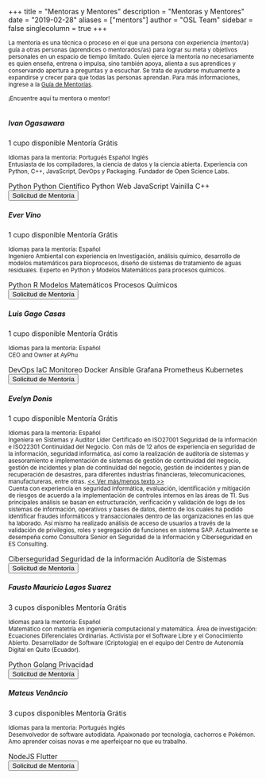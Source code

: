 +++
title = "Mentoras y Mentores"
description = "Mentoras y Mentores"
date = "2019-02-28"
aliases = ["mentors"]
author = "OSL Team"
sidebar = false
singlecolumn = true
+++

<small>
  La mentoría es una técnica o proceso en el que una persona con experiencia
  (mentor/a) guía a otras personas (aprendices o mentorados/as) para lograr
  su meta y objetivos personales en un espacio de tiempo limitado. Quien ejerce
  la mentoría no necesariamente es quien enseña, entrena o impulsa, sino también
  apoya, alienta a sus aprendices y conservando apertura a preguntas y a escuchar.
  Se trata de ayudarse mutuamente a expandirse y crecer para que todas las
  personas aprendan. Para más informaciones, ingrese a la
  <a href="/guidelines/mentoring/guide/">Guía de Mentorías</a>.

  ¡Encuentre aquí tu mentora o mentor!
</small>

<div class="card mb-3" style="">
  <div class="row g-0">
    <div class="col-md-4 p-0">
      <img src="https://avatars.githubusercontent.com/u/5209757?v=4"
        class="img-fluid rounded-start m-0" alt="" />
    </div>
    <div class="col-md-7">
      <div class="card-body">
        <h5 class="card-title">Ivan Ogasawara</h5>
        <span class="badge bg-warning">1 cupo disponible</span>
        <span class="badge bg-warning">Mentoría Grátis</span>
        <p class="card-text">
          <small>
            <bold>Idiomas para la mentoría</bold>:
            <span class="badge bg-light text-dark">Portugués</span>
            <span class="badge bg-light text-dark">Español</span>
            <span class="badge bg-light text-dark">Inglés</span>
            <br/>
            Entusiasta de los compiladores, la ciencia de datos y la ciencia abierta.
            Experiencia con Python, C++, JavaScript, DevOps y Packaging.
            Fundador de Open Science Labs.
          </small>
        </p>
        <div>
          <span class="badge bg-light text-dark">Python</span>
          <span class="badge bg-light text-dark">Python Científico</span>
          <span class="badge bg-light text-dark">Python Web</span>
          <span class="badge bg-light text-dark">JavaScript Vainilla</span>
          <span class="badge bg-light text-dark">C++</span>
        </div>
        <div class="mt-3">
          <a href="https://github.com/OpenScienceLabs/request-forms/issues/new?assignees=EverVino%2C+xmnlab&labels=mentoring-request&template=es-mentoring-request.yaml&title=Solicitud+de+mentor%C3%ADa%3A+%3CINFORME+TU+NOMBRE+AQU%C3%8D%3E">
            <button class="btn bg-primary text-light">
              Solicitud de Mentoría
            </button>
          </a>
        </div>
      </div>
    </div>
  </div>
</div>

<div class="card mb-3">
  <div class="row g-0">
    <div class="col-md-4 p-0">
      <img src="https://avatars.githubusercontent.com/u/23527527?v=4"
        class="img-fluid rounded-start m-0" alt="" />
    </div>
    <div class="col-md-7">
      <div class="card-body">
        <h5 class="card-title">Ever Vino</h5>
        <span class="badge bg-warning">1 cupo disponible</span>
        <span class="badge bg-warning">Mentoría Grátis</span>
        <p class="card-text">
          <small>
            <bold>Idiomas para la mentoría</bold>:
            <span class="badge bg-light text-dark">Español</span>
            <br/>
            Ingeniero Ambiental con experiencia en Investigación, análisis químico,
            desarrollo de modelos matemáticos para bioprocesos, diseño de sistemas
            de tratamiento de aguas residuales. Experto en Python y
            Modelos Matemáticos para procesos químicos.
          </small>
        </p>
        <div>
          <span class="badge bg-light text-dark">Python</span>
          <span class="badge bg-light text-dark">R</span>
          <span class="badge bg-light text-dark">Modelos Matemáticos</span>
          <span class="badge bg-light text-dark">Procesos Químicos</span>
        </div>
        <div class="mt-3">
          <a href="https://github.com/OpenScienceLabs/request-forms/issues/new?assignees=EverVino%2C+xmnlab&labels=mentoring-request&template=es-mentoring-request.yaml&title=Solicitud+de+mentor%C3%ADa%3A+%3CINFORME+TU+NOMBRE+AQU%C3%8D%3E">
            <button class="btn bg-primary text-light">
              Solicitud de Mentoría
            </button>
          </a>
        </div>
      </div>
    </div>
  </div>
</div>

<div class="card mb-3">
  <div class="row g-0">
    <div class="col-md-4 p-0">
      <img src="https://avatars.githubusercontent.com/u/4383323?v=4"
        class="img-fluid rounded-start m-0" alt="" />
    </div>
    <div class="col-md-7">
      <div class="card-body">
        <h5 class="card-title">Luis Gago Casas</h5>
        <span class="badge bg-warning">1 cupo disponible</span>
        <span class="badge bg-warning">Mentoría Grátis</span>
        <p class="card-text">
          <small>
            <bold>Idiomas para la mentoría</bold>:
            <span class="badge bg-light text-dark">Español</span>
            <br/>
            CEO and Owner at AyPhu
          </small>
        </p>
        <div>
          <span class="badge bg-light text-dark">DevOps</span>
          <span class="badge bg-light text-dark">IaC</span>
          <span class="badge bg-light text-dark">Monitoreo</span>
          <span class="badge bg-light text-dark">Docker</span>
          <span class="badge bg-light text-dark">Ansible</span>
          <span class="badge bg-light text-dark">Grafana</span>
          <span class="badge bg-light text-dark">Prometheus</span>
          <span class="badge bg-light text-dark">Kubernetes</span>
        </div>
        <div class="mt-3">
          <a href="https://github.com/OpenScienceLabs/request-forms/issues/new?assignees=EverVino%2C+xmnlab&labels=mentoring-request&template=es-mentoring-request.yaml&title=Solicitud+de+mentor%C3%ADa%3A+%3CINFORME+TU+NOMBRE+AQU%C3%8D%3E">
            <button class="btn bg-primary text-light">
              Solicitud de Mentoría
            </button>
          </a>
        </div>
      </div>
    </div>
  </div>
</div>

<div class="card mb-3">
  <div class="row g-0">
    <div class="col-md-4 p-0">
      <img src="https://avatars.githubusercontent.com/u/98857005?v=4"
        class="img-fluid rounded-start m-0" alt="" />
    </div>
    <div class="col-md-7">
      <div class="card-body">
        <h5 class="card-title">Evelyn Donis</h5>
        <span class="badge bg-warning">1 cupo disponible</span>
        <span class="badge bg-warning">Mentoría Grátis</span>
        <p class="card-text">
          <small>
            <bold>Idiomas para la mentoría</bold>:
            <span class="badge bg-light text-dark">Español</span>
            <br/>
            Ingeniera en Sistemas y Auditor Líder Certificado en ISO27001
            Seguridad de la Información e ISO22301 Continuidad del Negocio.
            Con más de 12 años de experiencia en seguridad de la información,
            seguridad informática, así como la realización de auditoría de
            sistemas y asesoramiento e implementación de sistemas de gestión
            de continuidad del negocio, gestión de incidentes y plan de continuidad
            del negocio, gestión de incidentes y plan de recuperación de desastres,
            para diferentes industrias financieras, telecomunicaciones, manufactureras,
            entre otras.
            <a
              class=""
              data-bs-toggle="collapse"
              href="#evelyn-donis-extra-text"
              role="button"
              aria-expanded="false"
              aria-controls="evelyn-donis-extra-text"
            >
              << Ver más/menos texto >>
            </a><br/>
            <span class="collapse" id="evelyn-donis-extra-text">
              Cuenta con experiencia en seguridad informática, evaluación,
              identificación y mitigación de riesgos de acuerdo a la implementación
              de controles internos en las áreas de TI. Sus principales análisis se
              basan en estructuración, verificación y validación de logs de los
              sistemas de información, operativos y bases de datos, dentro de los
              cuales ha podido identificar fraudes informáticos y transaccionales
              dentro de las organizaciones en las que ha laborado. Así mismo ha
              realizado análisis de acceso de usuarios a través de la validación de
              privilegios, roles y segregación de funciones en sistema SAP. Actualmente
              se desempeña como Consultora Senior en Seguridad de la Información y
              Ciberseguridad en ES Consulting.
            </span>
          </small>
        </p>
        <div>
          <span class="badge bg-light text-dark">Ciberseguridad</span>
          <span class="badge bg-light text-dark">Seguridad de la información</span>
          <span class="badge bg-light text-dark">Auditoría de Sistemas</span>
        </div>
        <div class="mt-3">
          <a href="https://github.com/OpenScienceLabs/request-forms/issues/new?assignees=EverVino%2C+xmnlab&labels=mentoring-request&template=es-mentoring-request.yaml&title=Solicitud+de+mentor%C3%ADa%3A+%3CINFORME+TU+NOMBRE+AQU%C3%8D%3E">
            <button class="btn bg-primary text-light">
              Solicitud de Mentoría
            </button>
          </a>
        </div>
      </div>
    </div>
  </div>
</div>

<div class="card mb-3">
  <div class="row g-0">
    <div class="col-md-4 p-0">
      <img src="https://avatars.githubusercontent.com/u/23584921?v=4"
        class="img-fluid rounded-start m-0" alt="" />
    </div>
    <div class="col-md-7">
      <div class="card-body">
        <h5 class="card-title">Fausto Mauricio Lagos Suarez</h5>
        <span class="badge bg-warning">3 cupos disponibles</span>
        <span class="badge bg-warning">Mentoría Grátis</span>
        <p class="card-text">
          <small>
            <bold>Idiomas para la mentoría</bold>:
            <span class="badge bg-light text-dark">Español</span>
            <br/>
            Matemático con matetría en ingeniería computacional y matemática.
            Área de investigación: Ecuaciones Diferenciales Ordinarias.
            Activista por el Software Libre y el Conocimiento Abierto.
            Desarrollador de Software (Criptología) en el equipo del Centro de
            Autonomía Digital en Quito (Ecuador).
          </small>
        </p>
        <div>
          <span class="badge bg-light text-dark">Python</span>
          <span class="badge bg-light text-dark">Golang</span>
          <span class="badge bg-light text-dark">Privacidad</span>
        </div>
        <div class="mt-3">
          <a href="https://github.com/OpenScienceLabs/request-forms/issues/new?assignees=EverVino%2C+xmnlab&labels=mentoring-request&template=es-mentoring-request.yaml&title=Solicitud+de+mentor%C3%ADa%3A+%3CINFORME+TU+NOMBRE+AQU%C3%8D%3E">
            <button class="btn bg-primary text-light">
              Solicitud de Mentoría
            </button>
          </a>
        </div>
      </div>
    </div>
  </div>
</div>

<div class="card mb-3">
  <div class="row g-0">
    <div class="col-md-4 p-0">
      <img src="https://mateusvenancio.com.br/assets/profile.png"
        class="img-fluid rounded-start m-0" alt="" />
    </div>
    <div class="col-md-7">
      <div class="card-body">
        <h5 class="card-title">Mateus Venâncio</h5>
        <span class="badge bg-warning">3 cupos disponibles</span>
        <span class="badge bg-warning">Mentoría Grátis</span>
        <p class="card-text">
          <small>
            <bold>Idiomas para la mentoría</bold>:
            <span class="badge bg-light text-dark">Portugués</span>
            <span class="badge bg-light text-dark">Inglés</span>
            <br/>
            Desenvolvedor de software autodidata. Apaixonado por tecnologia,
            cachorros e Pokémon. Amo aprender coisas novas e me aperfeiçoar
            no que eu trabalho.
          </small>
        </p>
        <div>
          <span class="badge bg-light text-dark">NodeJS</span>
          <span class="badge bg-light text-dark">Flutter</span>
        </div>
        <div class="mt-3">
          <a href="https://github.com/OpenScienceLabs/request-forms/issues/new?assignees=EverVino%2C+xmnlab&labels=mentoring-request&template=es-mentoring-request.yaml&title=Solicitud+de+mentor%C3%ADa%3A+%3CINFORME+TU+NOMBRE+AQU%C3%8D%3E">
            <button class="btn bg-primary text-light">
              Solicitud de Mentoría
            </button>
          </a>
        </div>
      </div>
    </div>
  </div>
</div>
